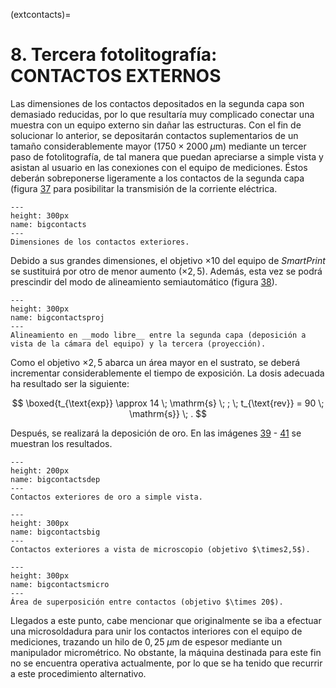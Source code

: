 (extcontacts)=
# **8**. __Tercera fotolitografía__: CONTACTOS EXTERNOS
Las dimensiones de los  contactos depositados en la segunda capa son demasiado reducidas, por lo que resultaría muy complicado conectar una muestra con un equipo externo sin dañar las estructuras. Con el fin de  solucionar lo anterior, se depositarán contactos suplementarios de un tamaño considerablemente mayor $(1750 \times 2000 \; \mu\text{m})$ mediante un tercer paso de fotolitografía, de tal manera que puedan apreciarse a simple vista y asistan al usuario en las conexiones con el equipo de mediciones. Éstos deberán sobreponerse ligeramente a los contactos de la segunda capa (figura [37](bigcontacts) para posibilitar la transmisión de la corriente eléctrica.

```{figure} bigcontacts.PNG
---
height: 300px
name: bigcontacts
---
Dimensiones de los contactos exteriores.
```
Debido a sus grandes dimensiones, el objetivo $\times 10$ del equipo de _SmartPrint_ se sustituirá por otro de menor aumento $(\times 2,5)$. Además, esta vez se podrá prescindir del modo de alineamiento semiautomático (figura [38](bigcontactsproj)).

```{figure} bigcontactsprojection.PNG
---
height: 300px
name: bigcontactsproj
---
Alineamiento en __modo libre__ entre la segunda capa (deposición a vista de la cámara del equipo) y la tercera (proyección).
```

Como el objetivo $\times 2,5$ abarca un área mayor en el sustrato, se deberá incrementar considerablemente el tiempo de exposición. La dosis adecuada ha resultado ser la siguiente:

$$
\boxed{t_{\text{exp}} \approx 14  \; \mathrm{s} \; ; \; t_{\text{rev}} = 90 \; \mathrm{s}} \; .
$$

Después, se realizará la deposición de oro. En las imágenes [39](bigcontactsdep) - [41](bigcontactsmicro) se muestran los resultados.

```{figure} bigcontactsdeposition.PNG
---
height: 200px
name: bigcontactsdep
---
Contactos exteriores de oro a simple vista.
```
```{figure} bigcontactsbigger.PNG
---
height: 300px
name: bigcontactsbig
---
Contactos exteriores a vista de microscopio (objetivo $\times2,5$).
```
```{figure} bigcontactsmicro.PNG
---
height: 300px
name: bigcontactsmicro
---
Área de superposición entre contactos (objetivo $\times 20$).
```

Llegados a este punto, cabe mencionar que originalmente se iba a efectuar una microsoldadura para unir los contactos interiores con el equipo de mediciones, trazando un hilo de $0,25 \; \mu\text{m}$ de espesor mediante un manipulador micrométrico. No obstante, la máquina destinada para este fin no se encuentra operativa actualmente, por lo que se ha tenido que recurrir  a este procedimiento alternativo.
